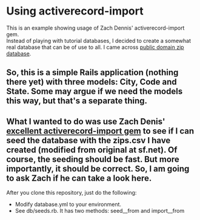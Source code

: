 # Using activerecord-import
This is an example showing usage of Zach Dennis' activerecord-import gem.  
Instead of playing with tutorial databases, I decided to create a somewhat real database that can be of use to all. I came across [public domain zip database](http://sourceforge.net/projects/zips/files/#files).  

So, this is a simple Rails application (nothing there yet) with three models: City, Code and State. Some may argue if we need the models this way, but that's a separate thing.
---
What I wanted to do was use Zach Denis' [excellent activerecord-import gem](https://github.com/zdennis/activerecord-import/wiki/) to see if I can seed the database with the zips.csv I have created
(modified from original at sf.net). Of course, the seeding should be fast. But more importantly, it should be correct. So, I am going to ask Zach if he can take a look here.
---
After you clone this repository, just do the following:
* Modify database.yml to your environment.
* See db/seeds.rb. It has two methods: seed__from and import__from
